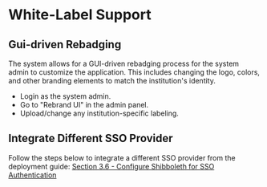 # White-Label Support

## Gui-driven Rebadging

The system allows for a GUI-driven rebadging process for the system admin
to customize the application. This includes changing the logo, colors, and other branding elements to match the institution's identity.

- Login as the system admin.
- Go to "Rebrand UI" in the admin panel.
- Upload/change any institution-specific labeling.

## Integrate Different SSO Provider

Follow the steps below to integrate a different SSO provider from the deployment guide:
[Section 3.6 - Configure Shibboleth for SSO Authentication](deployment.md)
